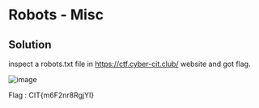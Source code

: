 # Robots - Misc

## Solution

inspect a robots.txt file in https://ctf.cyber-cit.club/ website and got flag.

![image](https://hackmd.io/_uploads/BJ8u_F3ggx.png)

Flag : CIT{m6F2nr8RgjYI}